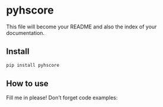 # pyhscore


<!-- WARNING: THIS FILE WAS AUTOGENERATED! DO NOT EDIT! -->

This file will become your README and also the index of your
documentation.

## Install

``` sh
pip install pyhscore
```

## How to use

Fill me in please! Don’t forget code examples:
